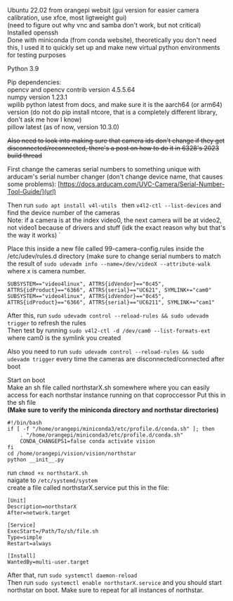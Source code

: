 Ubuntu 22.02 from orangepi websit (gui version for easier camera calibration, use xfce, most ligtweight gui)   
(need to figure out why vnc and samba don't work, but not critical)  
Installed openssh  
Done with miniconda (from conda website), theoretically you don't need this, I used it to quickly set up and make new virtual python environments for testing purposes  
  
Python 3.9  
  
Pip dependencies:   
opencv and opencv contrib version 4.5.5.64  
numpy version 1.23.1  
wpilib python latest from docs, and make sure it is the aarch64 (or arm64) version (do not do pip install ntcore, that is a completely different library, don't ask me how I know)  
pillow latest (as of now, version 10.3.0)  


~~Also need to look into making sure that camera ids don't change if they get disconnected/reconnected, there's a post on how to do it in 6328's 2023 build thread~~

First change the cameras serial numbers to something unique with arducam's serial number changer (don't change device name, that causes some problems): [https://docs.arducam.com/UVC-Camera/Serial-Number-Tool-Guide/](url)  

Then run `sudo apt install v4l-utils ` then `v4l2-ctl --list-devices` and find the device number of the cameras  
Note: if a camera is at the index video0, the next camera will be at video2, not video1 because of drivers and stuff (idk the exact reason why but that's the way it works)
`

Place this inside a new file called 99-camera-config.rules inside the /etc/udev/rules.d directory (make sure to change serial numbers to match the result of `sudo udevadm info --name=/dev/videoX --attribute-walk` where x is camera number.

`SUBSYSTEM=="video4linux", ATTRS{idVendor}=="0c45", ATTRS{idProduct}=="6366", ATTRS{serial}=="UC621", SYMLINK+="cam0"
SUBSYSTEM=="video4linux", ATTRS{idVendor}=="0c45", ATTRS{idProduct}=="6366", ATTRS{serial}=="UC6211", SYMLINK+="cam1"`  

After this, run `sudo udevadm control --reload-rules && sudo udevadm trigger` to refresh the rules  
Then test by running `sudo v4l2-ctl -d /dev/cam0 --list-formats-ext ` where cam0 is the symlink you created  
  
Also you need to run `sudo udevadm control --reload-rules && sudo udevadm trigger` every time the cameras are disconnected/connected after boot 

Start on boot  
Make an sh file called northstarX.sh somewhere where you can easily access for each northstar instance running on that coproccessor
Put this in the sh file  
**(Make sure to verify the miniconda directory and northstar directories)**
```
#!/bin/bash
if [ -f "/home/orangepi/miniconda3/etc/profile.d/conda.sh" ]; then
    . "/home/orangepi/miniconda3/etc/profile.d/conda.sh"
    CONDA_CHANGEPS1=false conda activate vision
fi
cd /home/orangepi/vision/vision/northstar
python __init__.py
```  
run `chmod +x northstarX.sh`  
naigate to `/etc/systemd/system`  
create a file called northstarX.service
put this in the file:  
```
[Unit]
Description=northstarX
After=network.target

[Service]
ExecStart=/Path/To/sh/file.sh
Type=simple
Restart=always

[Install]
WantedBy=multi-user.target
```  
After that, run `sudo systemctl daemon-reload`  
Then run `sudo systemctl enable northstarX.service`  and you should start northstar on boot. Make sure to repeat for all instances of northstar.
